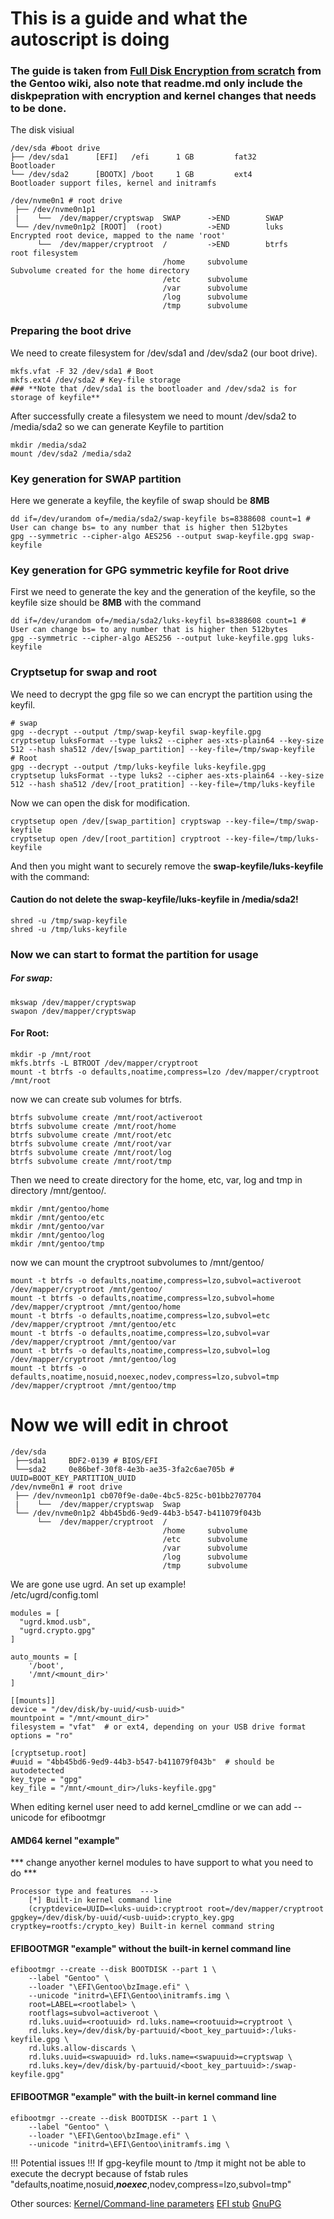 # This is a guide and what the autoscript is doing
### The guide is taken from [Full Disk Encryption from scratch](https://wiki.gentoo.org/wiki/Full_Disk_Encryption_From_Scratch) from the Gentoo wiki, also note that readme.md only include the diskpepration with encryption and kernel changes that needs to be done.

The disk visiual
```
/dev/sda #boot drive
├── /dev/sda1      [EFI]   /efi      1 GB         fat32       Bootloader
└── /dev/sda2      [BOOTX] /boot     1 GB         ext4        Bootloader support files, kernel and initramfs

/dev/nvme0n1 # root drive
 ├── /dev/nvme0n1p1
 |    └──  /dev/mapper/cryptswap  SWAP      ->END        SWAP
 └── /dev/nvme0n1p2 [ROOT]  (root)          ->END        luks        Encrypted root device, mapped to the name 'root'
      └──  /dev/mapper/cryptroot  /         ->END        btrfs       root filesystem
                                  /home     subvolume                Subvolume created for the home directory
                                  /etc      subvolume
                                  /var      subvolume
                                  /log      subvolume
                                  /tmp      subvolume
```
### Preparing the boot drive
We need to create filesystem for /dev/sda1 and /dev/sda2 (our boot drive).
```
mkfs.vfat -F 32 /dev/sda1 # Boot
mkfs.ext4 /dev/sda2 # Key-file storage
### **Note that /dev/sda1 is the bootloader and /dev/sda2 is for storage of keyfile**
```

After successfully create a filesystem we need to mount /dev/sda2 to /media/sda2 so we can generate Keyfile to partition
```
mkdir /media/sda2
mount /dev/sda2 /media/sda2
```
### Key generation for SWAP partition
Here we generate a keyfile, the keyfile of swap should be **8MB**
```
dd if=/dev/urandom of=/media/sda2/swap-keyfile bs=8388608 count=1 # User can change bs= to any number that is higher then 512bytes
gpg --symmetric --cipher-algo AES256 --output swap-keyfile.gpg swap-keyfile
```
### Key generation for GPG symmetric keyfile for Root drive
First we need to generate the key and the generation of the keyfile, so the keyfile size should be **8MB** with the command
```
dd if=/dev/urandom of=/media/sda2/luks-keyfil bs=8388608 count=1 # User can change bs= to any number that is higher then 512bytes
gpg --symmetric --cipher-algo AES256 --output luke-keyfile.gpg luks-keyfile
```

### Cryptsetup for swap and root
We need to decrypt the gpg file so we can encrypt the partition using the keyfil.
```
# swap
gpg --decrypt --output /tmp/swap-keyfil swap-keyfile.gpg
cryptsetup luksFormat --type luks2 --cipher aes-xts-plain64 --key-size 512 --hash sha512 /dev/[swap_partition] --key-file=/tmp/swap-keyfile 
# Root
gpg --decrypt --output /tmp/luks-keyfile luks-keyfile.gpg
cryptsetup luksFormat --type luks2 --cipher aes-xts-plain64 --key-size 512 --hash sha512 /dev/[root_pratition] --key-file=/tmp/luks-keyfile
```

Now we can open the disk for modification.
```
cryptsetup open /dev/[swap_partition] cryptswap --key-file=/tmp/swap-keyfile
cryptsetup open /dev/[root_partition] cryptroot --key-file=/tmp/luks-keyfile
```

And then you might want to securely remove the **swap-keyfile/luks-keyfile** with the command:
#### Caution do not delete the swap-keyfile/luks-keyfile in /media/sda2!
```
shred -u /tmp/swap-keyfile
shred -u /tmp/luks-keyfile
```

### Now we can start to format the partition for usage
##### For swap:
```
mkswap /dev/mapper/cryptswap
swapon /dev/mapper/cryptswap
```
#### For Root:
```
mkdir -p /mnt/root
mkfs.btrfs -L BTROOT /dev/mapper/cryptroot
mount -t btrfs -o defaults,noatime,compress=lzo /dev/mapper/cryptroot /mnt/root
```
now we can create sub volumes for btrfs.
```
btrfs subvolume create /mnt/root/activeroot
btrfs subvolume create /mnt/root/home
btrfs subvolume create /mnt/root/etc
btrfs subvolume create /mnt/root/var
btrfs subvolume create /mnt/root/log
btrfs subvolume create /mnt/root/tmp
```
Then we need to create directory for the home, etc, var, log and tmp in directory /mnt/gentoo/.
```
mkdir /mnt/gentoo/home
mkdir /mnt/gentoo/etc
mkdir /mnt/gentoo/var
mkdir /mnt/gentoo/log
mkdir /mnt/gentoo/tmp
```
now we can mount the cryptroot subvolumes to /mnt/gentoo/
```
mount -t btrfs -o defaults,noatime,compress=lzo,subvol=activeroot /dev/mapper/cryptroot /mnt/gentoo/
mount -t btrfs -o defaults,noatime,compress=lzo,subvol=home /dev/mapper/cryptroot /mnt/gentoo/home
mount -t btrfs -o defaults,noatime,compress=lzo,subvol=etc /dev/mapper/cryptroot /mnt/gentoo/etc
mount -t btrfs -o defaults,noatime,compress=lzo,subvol=var /dev/mapper/cryptroot /mnt/gentoo/var
mount -t btrfs -o defaults,noatime,compress=lzo,subvol=log /dev/mapper/cryptroot /mnt/gentoo/log
mount -t btrfs -o defaults,noatime,nosuid,noexec,nodev,compress=lzo,subvol=tmp /dev/mapper/cryptroot /mnt/gentoo/tmp
```

# Now we will edit in chroot
```
/dev/sda
 ├──sda1     BDF2-0139 # BIOS/EFI
 └──sda2     0e86bef-30f8-4e3b-ae35-3fa2c6ae705b # UUID=BOOT_KEY_PARTITION_UUID
/dev/nvme0n1 # root drive
 ├── /dev/nvmeon1p1 cb070f9e-da0e-4bc5-825c-b01bb2707704
 |    └──  /dev/mapper/cryptswap  Swap      
 └── /dev/nvme0n1p2 4bb45bd6-9ed9-44b3-b547-b411079f043b
      └──  /dev/mapper/cryptroot  /
                                  /home     subvolume
                                  /etc      subvolume
                                  /var      subvolume
                                  /log      subvolume
                                  /tmp      subvolume
```

We are gone use ugrd. An set up example! \
/etc/ugrd/config.toml
```
modules = [
  "ugrd.kmod.usb",
  "ugrd.crypto.gpg"
]

auto_mounts = [
    '/boot',
    '/mnt/<mount_dir>'
]

[[mounts]]
device = "/dev/disk/by-uuid/<usb-uuid>"
mountpoint = "/mnt/<mount_dir>"
filesystem = "vfat"  # or ext4, depending on your USB drive format
options = "ro"

[cryptsetup.root]
#uuid = "4bb45bd6-9ed9-44b3-b547-b411079f043b"  # should be autodetected
key_type = "gpg"
key_file = "/mnt/<mount_dir>/luks-keyfile.gpg"
```

When editing kernel user need to add kernel_cmdline or we can add --unicode for efibootmgr
#### AMD64 kernel "example"
*** change anyother kernel modules to have support to what you need to do ***
```
Processor type and features  --->
    [*] Built-in kernel command line
    (cryptdevice=UUID=<luks-uuid>:cryptroot root=/dev/mapper/cryptroot gpgkey=/dev/disk/by-uuid/<usb-uuid>:crypto_key.gpg cryptkey=rootfs:/crypto_key) Built-in kernel command string
```
#### EFIBOOTMGR "example" without the built-in kernel command line
```
efibootmgr --create --disk BOOTDISK --part 1 \
    --label "Gentoo" \
    --loader "\EFI\Gentoo\bzImage.efi" \
    --unicode "initrd=\EFI\Gentoo\initramfs.img \
    root=LABEL=<rootlabel> \
    rootflags=subvol=activeroot \
    rd.luks.uuid=<rootuuid> rd.luks.name=<rootuuid>=cryptroot \
    rd.luks.key=/dev/disk/by-partuuid/<boot_key_partuuid>:/luks-keyfile.gpg \
    rd.luks.allow-discards \
    rd.luks.uuid=<swapuuid> rd.luks.name=<swapuuid>=cryptswap \
    rd.luks.key=/dev/disk/by-partuuid/<boot_key_partuuid>:/swap-keyfile.gpg"
```
#### EFIBOOTMGR "example" with the built-in kernel command line
```
efibootmgr --create --disk BOOTDISK --part 1 \
    --label "Gentoo" \
    --loader "\EFI\Gentoo\bzImage.efi" \
    --unicode "initrd=\EFI\Gentoo\initramfs.img \
```

!!! Potential issues !!!
If gpg-keyfile mount to /tmp it might not be able to execute the decrypt because of fstab rules "defaults,noatime,nosuid,***noexec***,nodev,compress=lzo,subvol=tmp"

Other sources:
[Kernel/Command-line parameters](https://wiki.gentoo.org/wiki/Kernel/Command-line_parameters)
[EFI stub](https://wiki.gentoo.org/wiki/EFI_stub)
[GnuPG](https://wiki.gentoo.org/wiki/GnuPG)
